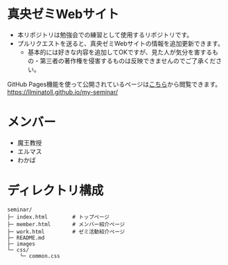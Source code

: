 # 真央ゼミWebサイト
- 本リポジトリは勉強会での練習として使用するリポジトリです。
- プルリクエストを送ると、真央ゼミWebサイトの情報を追加更新できます。
   - 基本的には好きな内容を追加してOKですが、見た人が気分を害するもの・第三者の著作権を侵害するものは反映できませんのでご了承ください。

GitHub Pages機能を使って公開されているページは[こちら](https://llminatoll.github.io/my-seminar/)から閲覧できます。 https://llminatoll.github.io/my-seminar/

# メンバー
- 魔王教授
- エルマス
- わかば

# ディレクトリ構成
```
seminar/
├─ index.html        # トップページ
├─ member.html       # メンバー紹介ページ
├─ work.html         # ゼミ活動紹介ページ
├─ README.md
├─ images
└─ css/
    └─ common.css
```
